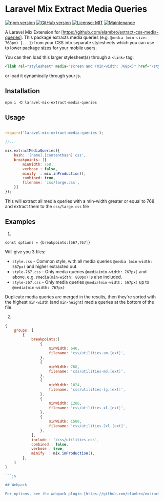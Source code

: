 

# Laravel Mix Extract Media Queries

[![npm version](https://badge.fury.io/js/laravel-mix-extract-media-queries.svg)](https://badge.fury.io/js/laravel-mix-extract-media-queries) [![GitHub version](https://badge.fury.io/gh/elambro%2Flaravel-mix-extract-media-queries.svg)](https://badge.fury.io/gh/elambro%2Flaravel-mix-extract-media-queries) [![License: MIT](https://img.shields.io/badge/License-MIT-yellow.svg)](https://opensource.org/licenses/MIT) [![Maintenance](https://img.shields.io/badge/Maintained%3F-yes-green.svg)](https://github.com/elambro/laravel-mix-extract-media-queries/graphs/commit-activity)

A Laravel Mix Extension for [https://github.com/elambro/extract-css-media-queries].
This package extracts media queries (e.g. `@media (min-size: 768px) {...}`) from your CSS into separate stylesheets which you can use to lower package sizes for your mobile users.

You can then load this larger stylesheet(s) through a `<link>` tag:

```html
<link rel="stylesheet" media="screen and (min-width: 768px)" href="/style.css">
```
or load it dynamically through your js.

## Installation

```
npm i -D laravel-mix-extract-media-queries
```

## Usage

```js

require('laravel-mix-extract-media-queries');

//...

mix.extractMediaQueries({
    hash: '[name].[contenthash].css',
    breakpoints: [{
        minWidth: 768,
        verbose : false,
        minify  : mix.inProduction(),
        combined: true,
        filename: `css/large.css`,
    }]
});

```
This will extract all media queries with a min-width greater or equal to 768 and extract them to the `css/large.css` file

## Examples

1.

`const options = {breakpoints:[567,767]}`

Will give you 3 files:
-  `style.css`       - Common style, with all media queries `@media (min-width: 567px)` and higher extracted out.
- `style-767.css`  - Only media queries `@media(min-width: 767px)` and above. e.g. `@media(min-width: 800px)` is also included.
- `style-567.css` -  Only media queries `@media(min-width: 567px)` up to `@media(min-width: 767px)`

Duplicate media queries are merged in the results, then they're sorted with the highest `min-width` (and `min-height`) media queries at the bottom of the file.

2.

```js
{
    groups: [
        {
            breakpoints:[
                {
                    minWidth: 640,
                    filename: 'css/utilities-sm.[ext]',
                },
                {
                    minWidth: 768,
                    filename: 'css/utilities-md.[ext]',
                },
                {
                    minWidth: 1024,
                    filename: 'css/utilities-lg.[ext]',
                },
                {
                    minWidth: 1280,
                    filename: 'css/utilities-xl.[ext]',
                },
                {
                    minWidth: 1500,
                    filename: 'css/utilities-2xl.[ext]',
                },
            ],
            include : '/css/utilities.css',
            combined : false,
            verbose : true,
            minify  : mix.inProduction(),
        },
    ]
}

```js

## Webpack

For options, see the webpack plugin [https://github.com/elambro/extract-css-media-queries]
